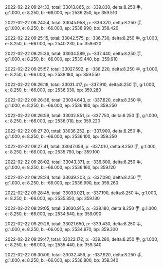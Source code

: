 2022-02-22 09:24:33, total: 33013.865, p: -339.830, delta:8.250 手, g:1.000, e: 8.250, b: -66.000, ep: 2536.250, bp: 359.510

2022-02-22 09:24:54, total: 33045.958, p: -336.370, delta:8.250 手, g:1.000, e: 8.250, b: -66.000, ep: 2538.990, bp: 359.420

2022-02-22 09:25:15, total: 33042.575, p: -336.730, delta:8.250 手, g:1.000, e: 8.250, b: -66.000, ep: 2540.230, bp: 359.620

2022-02-22 09:25:36, total: 33034.589, p: -337.440, delta:8.250 手, g:1.000, e: 8.250, b: -66.000, ep: 2539.440, bp: 359.610

2022-02-22 09:25:57, total: 33027.592, p: -338.220, delta:8.250 手, g:1.000, e: 8.250, b: -66.000, ep: 2538.180, bp: 359.550

2022-02-22 09:26:18, total: 33031.417, p: -337.910, delta:8.250 手, g:1.000, e: 8.250, b: -66.000, ep: 2536.330, bp: 359.280

2022-02-22 09:26:38, total: 33034.643, p: -337.820, delta:8.250 手, g:1.000, e: 8.250, b: -66.000, ep: 2536.180, bp: 359.250

2022-02-22 09:26:59, total: 33032.851, p: -337.750, delta:8.250 手, g:1.000, e: 8.250, b: -66.000, ep: 2536.010, bp: 359.220

2022-02-22 09:27:20, total: 33036.252, p: -337.900, delta:8.250 手, g:1.000, e: 8.250, b: -66.000, ep: 2536.100, bp: 359.250

2022-02-22 09:27:41, total: 33047.059, p: -337.010, delta:8.250 手, g:1.000, e: 8.250, b: -66.000, ep: 2535.790, bp: 359.100

2022-02-22 09:28:02, total: 33043.371, p: -336.800, delta:8.250 手, g:1.000, e: 8.250, b: -66.000, ep: 2536.160, bp: 359.120

2022-02-22 09:28:24, total: 33039.203, p: -337.090, delta:8.250 手, g:1.000, e: 8.250, b: -66.000, ep: 2536.990, bp: 359.260

2022-02-22 09:28:45, total: 33033.021, p: -337.190, delta:8.250 手, g:1.000, e: 8.250, b: -66.000, ep: 2535.850, bp: 359.130

2022-02-22 09:29:05, total: 33030.915, p: -338.180, delta:8.250 手, g:1.000, e: 8.250, b: -66.000, ep: 2534.540, bp: 359.090

2022-02-22 09:29:26, total: 33021.650, p: -339.430, delta:8.250 手, g:1.000, e: 8.250, b: -66.000, ep: 2534.970, bp: 359.300

2022-02-22 09:29:47, total: 33022.172, p: -339.280, delta:8.250 手, g:1.000, e: 8.250, b: -66.000, ep: 2535.440, bp: 359.340

2022-02-22 09:30:09, total: 33032.459, p: -337.920, delta:8.250 手, g:1.000, e: 8.250, b: -66.000, ep: 2536.800, bp: 359.340
